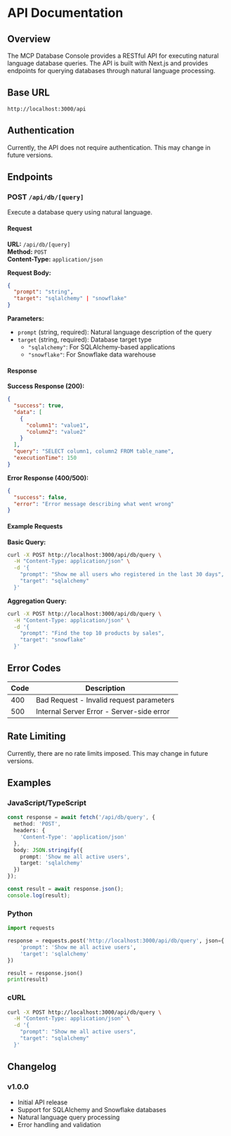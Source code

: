# API Documentation

## Overview

The MCP Database Console provides a RESTful API for executing natural language database queries. The API is built with Next.js and provides endpoints for querying databases through natural language processing.

## Base URL

```
http://localhost:3000/api
```

## Authentication

Currently, the API does not require authentication. This may change in future versions.

## Endpoints

### POST `/api/db/[query]`

Execute a database query using natural language.

#### Request

**URL:** `/api/db/[query]`  
**Method:** `POST`  
**Content-Type:** `application/json`

**Request Body:**

```json
{
  "prompt": "string",
  "target": "sqlalchemy" | "snowflake"
}
```

**Parameters:**

- `prompt` (string, required): Natural language description of the query
- `target` (string, required): Database target type
  - `"sqlalchemy"`: For SQLAlchemy-based applications
  - `"snowflake"`: For Snowflake data warehouse

#### Response

**Success Response (200):**

```json
{
  "success": true,
  "data": [
    {
      "column1": "value1",
      "column2": "value2"
    }
  ],
  "query": "SELECT column1, column2 FROM table_name",
  "executionTime": 150
}
```

**Error Response (400/500):**

```json
{
  "success": false,
  "error": "Error message describing what went wrong"
}
```

#### Example Requests

**Basic Query:**

```bash
curl -X POST http://localhost:3000/api/db/query \
  -H "Content-Type: application/json" \
  -d '{
    "prompt": "Show me all users who registered in the last 30 days",
    "target": "sqlalchemy"
  }'
```

**Aggregation Query:**

```bash
curl -X POST http://localhost:3000/api/db/query \
  -H "Content-Type: application/json" \
  -d '{
    "prompt": "Find the top 10 products by sales",
    "target": "snowflake"
  }'
```

## Error Codes

| Code | Description                               |
| ---- | ----------------------------------------- |
| 400  | Bad Request - Invalid request parameters  |
| 500  | Internal Server Error - Server-side error |

## Rate Limiting

Currently, there are no rate limits imposed. This may change in future versions.

## Examples

### JavaScript/TypeScript

```typescript
const response = await fetch('/api/db/query', {
  method: 'POST',
  headers: {
    'Content-Type': 'application/json'
  },
  body: JSON.stringify({
    prompt: 'Show me all active users',
    target: 'sqlalchemy'
  })
});

const result = await response.json();
console.log(result);
```

### Python

```python
import requests

response = requests.post('http://localhost:3000/api/db/query', json={
    'prompt': 'Show me all active users',
    'target': 'sqlalchemy'
})

result = response.json()
print(result)
```

### cURL

```bash
curl -X POST http://localhost:3000/api/db/query \
  -H "Content-Type: application/json" \
  -d '{
    "prompt": "Show me all active users",
    "target": "sqlalchemy"
  }'
```

## Changelog

### v1.0.0

- Initial API release
- Support for SQLAlchemy and Snowflake databases
- Natural language query processing
- Error handling and validation
